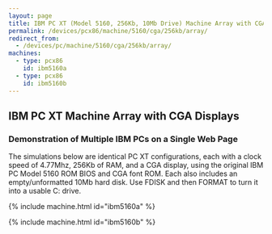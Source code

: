 ```yaml
---
layout: page
title: IBM PC XT (Model 5160, 256Kb, 10Mb Drive) Machine Array with CGA Displays
permalink: /devices/pcx86/machine/5160/cga/256kb/array/
redirect_from:
  - /devices/pc/machine/5160/cga/256kb/array/
machines:
  - type: pcx86
    id: ibm5160a
  - type: pcx86
    id: ibm5160b
---
```


IBM PC XT Machine Array with CGA Displays
---

### Demonstration of Multiple IBM PCs on a Single Web Page

The simulations below are identical PC XT configurations, each with a clock speed of 4.77Mhz, 256Kb of RAM,
and a CGA display, using the original IBM PC Model 5160 ROM BIOS and CGA font ROM.  Each also includes an
empty/unformatted 10Mb hard disk. Use FDISK and then FORMAT to turn it into a usable C: drive.

{% include machine.html id="ibm5160a" %}

{% include machine.html id="ibm5160b" %}

